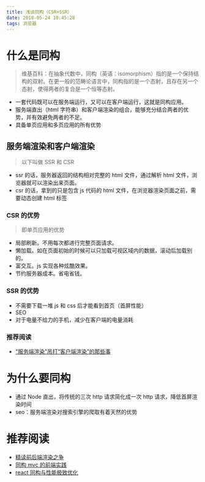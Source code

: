 ```yaml
---
title: 浅谈同构（CSR+SSR）
date: 2018-05-24 10:45:28
tags: 浏览器
---
```


# 什么是同构

> 维基百科：在抽象代数中，同构（英语：isomorphism）指的是一个保持结构的双射。在更一般的范畴论语言中，同构指的是一个态射，且存在另一个态射，使得两者的复合是一个恒等态射。

* 一套代码既可以在服务端运行，又可以在客户端运行，这就是同构应用。
* 服务端直出（html 字符串）和客户端渲染的组合，能够充分结合两者的优势，并有效避免两者的不足。
* 具备单页应用和多页应用的所有优势

## 服务端渲染和客户端渲染

> 以下叫做 SSR 和 CSR

* ssr 的话，服务器返回的结构相对完整的 html 文件，通过解析 html 文件，浏览器就可以渲染出来页面。
* csr 的话，拿到的只是包含 js 代码的 html 文件，在浏览器渲染页面之前，需要动态创建 html 标签

### CSR 的优势

> 即单页应用的优势

* 局部刷新。不用每次都进行完整页面请求。
* 懒加载。如在页面初始的时候可以只加载可视区域内的数据，滚动后加载别的。
* 富交互。js 实现各种炫酷效果。
* 节约服务器成本。省电省钱。

### SSR 的优势

* 不需要下载一堆 js 和 css 后才能看到首页（首屏性能）
* SEO
* 对于电量不给力的手机，减少在客户端的电量消耗

### 推荐阅读

* [“服务端渲染”吊打“客户端渲染”的那些事](https://w3ctech.com/topic/2005)

# 为什么要同构

* 通过 Node 直出，将传统的三次 http 请求简化成一次 http 请求，降低首屏渲染时间
* seo：服务端渲染对搜索引擎的爬取有着天然的优势

# 推荐阅读

* [精读前后端渲染之争](https://github.com/camsong/blog/issues/8)
* [同构 mvc 的前端实践](https://github.com/Lucifier129/Lucifier129.github.io/issues/14)
* [react 同构与性能极致优化](http://web.jobbole.com/93421/)

